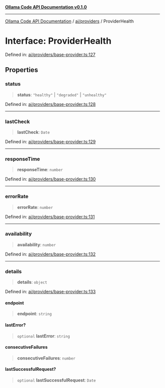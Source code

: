 [**Ollama Code API Documentation v0.1.0**](../../../README.md)

***

[Ollama Code API Documentation](../../../modules.md) / [ai/providers](../README.md) / ProviderHealth

# Interface: ProviderHealth

Defined in: [ai/providers/base-provider.ts:127](https://github.com/erichchampion/ollama-code/blob/3ba5f33b3e9ed162574fb0c1b20bfa222984db0a/ollama-code/src/ai/providers/base-provider.ts#L127)

## Properties

### status

> **status**: `"healthy"` \| `"degraded"` \| `"unhealthy"`

Defined in: [ai/providers/base-provider.ts:128](https://github.com/erichchampion/ollama-code/blob/3ba5f33b3e9ed162574fb0c1b20bfa222984db0a/ollama-code/src/ai/providers/base-provider.ts#L128)

***

### lastCheck

> **lastCheck**: `Date`

Defined in: [ai/providers/base-provider.ts:129](https://github.com/erichchampion/ollama-code/blob/3ba5f33b3e9ed162574fb0c1b20bfa222984db0a/ollama-code/src/ai/providers/base-provider.ts#L129)

***

### responseTime

> **responseTime**: `number`

Defined in: [ai/providers/base-provider.ts:130](https://github.com/erichchampion/ollama-code/blob/3ba5f33b3e9ed162574fb0c1b20bfa222984db0a/ollama-code/src/ai/providers/base-provider.ts#L130)

***

### errorRate

> **errorRate**: `number`

Defined in: [ai/providers/base-provider.ts:131](https://github.com/erichchampion/ollama-code/blob/3ba5f33b3e9ed162574fb0c1b20bfa222984db0a/ollama-code/src/ai/providers/base-provider.ts#L131)

***

### availability

> **availability**: `number`

Defined in: [ai/providers/base-provider.ts:132](https://github.com/erichchampion/ollama-code/blob/3ba5f33b3e9ed162574fb0c1b20bfa222984db0a/ollama-code/src/ai/providers/base-provider.ts#L132)

***

### details

> **details**: `object`

Defined in: [ai/providers/base-provider.ts:133](https://github.com/erichchampion/ollama-code/blob/3ba5f33b3e9ed162574fb0c1b20bfa222984db0a/ollama-code/src/ai/providers/base-provider.ts#L133)

#### endpoint

> **endpoint**: `string`

#### lastError?

> `optional` **lastError**: `string`

#### consecutiveFailures

> **consecutiveFailures**: `number`

#### lastSuccessfulRequest?

> `optional` **lastSuccessfulRequest**: `Date`
